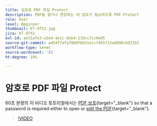 ```yaml
---
title: 암호로 PDF 파일 Protect
description: PDF을 열거나 편집하는 데 암호가 필요하도록 PDF Protect
role: User
level: Beginner
thumbnail: KT-9752.jpg
jira: KT-9752
exl-id: ae31afe3-e2e4-4e1c-8eb4-13dcc7cc9e05
source-git-commit: ad54f7afa78b0fbb31eccf455723a8890cb92355
workflow-type: tm+mt
source-wordcount: '51'
ht-degree: 19%

---
```


# 암호로 PDF 파일 Protect

60초 분량의 이 비디오 튜토리얼에서는 [PDF 보호](https://www.adobe.com/kr/acrobat/online/password-protect-pdf.html){target="_blank"} so that a password is required either to open or [edit the PDF](https://www.adobe.com/acrobat/online/pdf-editor.html){target="_blank"}.

>[!VIDEO](https://video.tv.adobe.com/v/340075?quality=12&learn=on&hidetitle=true)
